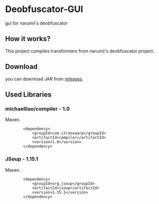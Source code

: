 # Deobfuscator-GUI
gui for narumii's deobfuscator

## How it works?
This project compiles transformers from narumii's deobfuscator project. 

## Download
you can download JAR from [releases](https://github.com/supeer1/Deobfuscator-GUI/releases/).

## Used Libraries
### michaelliao/compiler - 1.0
Maven.
```
        <dependency>
            <groupId>com.itranswarp</groupId>
            <artifactId>compiler</artifactId>
            <version>1.0</version>
        </dependency>
```
### JSoup - 1.15.1
Maven.
```
        <dependency>
            <groupId>org.jsoup</groupId>
            <artifactId>jsoup</artifactId>
            <version>1.15.1</version>
        </dependency>
```
